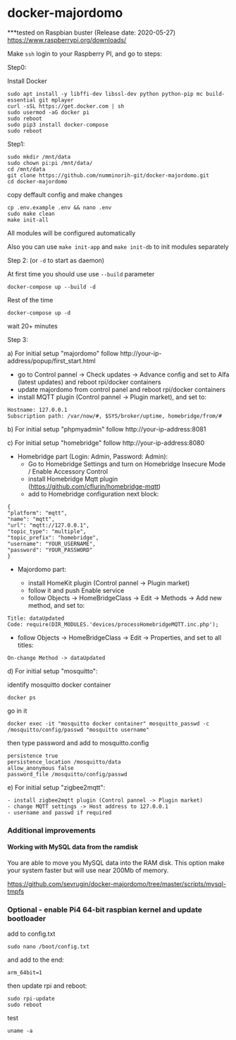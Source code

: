 # docker-majordomo

***tested on Raspbian buster (Release date: 2020-05-27)
https://www.raspberrypi.org/downloads/

Make `ssh` login to your Raspberry PI, and go to steps:

Step0:

Install Docker

```
sudo apt install -y libffi-dev libssl-dev python python-pip mc build-essential git mplayer
curl -sSL https://get.docker.com | sh
sudo usermod -aG docker pi
sudo reboot
sudo pip3 install docker-compose
sudo reboot
```

Step1: 

```
sudo mkdir /mnt/data
sudo chown pi:pi /mnt/data/
cd /mnt/data
git clone https://github.com/numminorih-git/docker-majordomo.git
cd docker-majordomo
```
copy deffault config and make changes
```
cp .env.example .env && nano .env
sudo make clean
make init-all
```
All modules will be configured automatically

Also you can use `make init-app` and `make init-db` to init modules separately

Step 2: (or `-d` to start as daemon)

At first time you should use use `--build` parameter

```
docker-compose up --build -d
```
Rest of the time
```
docker-compose up -d
```

wait 20+ minutes

Step 3:

a) For initial setup "majordomo" follow http://your-ip-address/popup/first_start.html

- go to Control pannel -> Check updates -> Advance config and set to Alfa (latest updates) and reboot rpi/docker containers
- update majordomo from control panel and reboot rpi/docker containers
- install MQTT plugin (Control pannel -> Plugin market), and set to:
	
```
Hostname: 127.0.0.1
Subscription path: /var/now/#, $SYS/broker/uptime, homebridge/from/#
```

b) For initial setup "phpmyadmin" follow http://your-ip-address:8081

c) For initial setup "homebridge" follow http://your-ip-address:8080

- Homebridge part (Login: Admin, Password: Admin):
	- Go to Homebridge Settings and turn on Homebridge Insecure Mode / Enable Accessory Control
	- install Homebridge Mqtt plugin (https://github.com/cflurin/homebridge-mqtt)
	- add to Homebridge configuration next block:
```
{
"platform": "mqtt",
"name": "mqtt",
"url": "mqtt://127.0.0.1",
"topic_type": "multiple",
"topic_prefix": "homebridge",
"username": "YOUR_USERNAME",
"password": "YOUR_PASSWORD"
}
```
- Majordomo part:

	- install HomeKit plugin (Control pannel -> Plugin market)
	- follow it and push Enable service
	- follow Objects -> HomeBridgeClass -> Edit -> Methods -> Add new method, and set to:
```
Title: dataUpdated
Code: require(DIR_MODULES.'devices/processHomebridgeMQTT.inc.php');
```

- follow Objects -> HomeBridgeClass -> Edit -> Properties, and set to all titles:

```
On-change Method -> dataUpdated
```

d) For initial setup "mosquitto":

identify mosquitto docker container
```
docker ps
```
go in it
```
docker exec -it "mosquitto docker container" mosquitto_passwd -c  /mosquitto/config/passwd "mosquitto username"
```
then type password and add to mosquitto.config
```
persistence true
persistence_location /mosquitto/data
allow_anonymous false
password_file /mosquitto/config/passwd
```

e) For initial setup "zigbee2mqtt":

	- install zigbee2mqtt plugin (Control pannel -> Plugin market)
	- change MQTT settings -> Host address to 127.0.0.1
	- username and passwd if required


### Additional improvements

#### Working with MySQL data from the ramdisk

You are able to move you MySQL data into the RAM disk. This option make your system faster but will use near 200Mb of memory.

https://github.com/sevrugin/docker-majordomo/tree/master/scripts/mysql-tmpfs

### Optional - enable Pi4 64-bit raspbian kernel and update bootloader

add to config.txt

```
sudo nano /boot/config.txt
```

and add to the end:

```
arm_64bit=1
```

then update rpi and reboot:

```
sudo rpi-update
sudo reboot
```

test

```
uname -a
```
